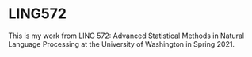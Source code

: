 # LING572
This is my work from LING 572: Advanced Statistical Methods in Natural Language Processing at the University of Washington in Spring 2021.
